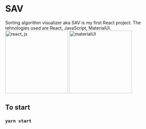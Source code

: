 # SAV
Sorting algorithm visualizer aka SAV is my first React project. The tehnologies used are React, JavaScript, MaterialUI.
<img src="https://upload.wikimedia.org/wikipedia/commons/thumb/a/a7/React-icon.svg/1280px-React-icon.svg.png" alt="react_js" width="200"/>
<img src="https://material-ui.com/static/logo_raw.svg" alt="materialUI" width="200"/>

## To start

### `yarn start`

